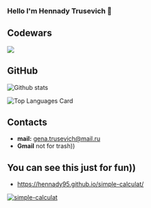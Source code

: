 ### Hello I'm Hennady Trusevich 👋

## Codewars
<img src='https://www.codewars.com/users/Hennady95/badges/large'>

## GitHub

![Github stats](https://github-readme-stats.vercel.app/api?username=Hennady95&theme=highcontrast&show_icons=true&count_private=true)

![Top Languages Card](https://github-readme-stats.vercel.app/api/top-langs/?username=Hennady95&layout=compact)

## Contacts

- **mail:** gena.trusevich@mail.ru
- **Gmail** not for trash))

## You can see this just for fun))

- https://hennady95.github.io/simple-calculat/

[![simple-calculat](https://github.com/Hennady95/simple-calculat)](https://hennady95.github.io/simple-calculat/)
<!--
**Hennady95/Hennady95** is a ✨ _special_ ✨ repository because its `README.md` (this file) appears on your GitHub profile.

Here are some ideas to get you started:

- 🔭 I’m currently working on ...
- 🌱 I’m currently learning ...
- 👯 I’m looking to collaborate on ...
- 🤔 I’m looking for help with ...
- 💬 Ask me about ...
- 📫 How to reach me: ...
- 😄 Pronouns: ...
- ⚡ Fun fact: ...
-->
